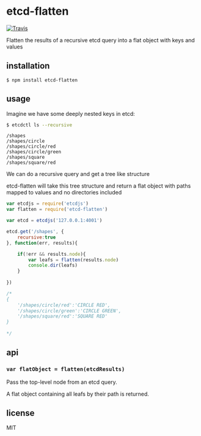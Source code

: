 etcd-flatten
============

[![Travis](http://img.shields.io/travis/binocarlos/etcd-flatten.svg?style=flat)](https://travis-ci.org/binocarlos/etcd-flatten)

Flatten the results of a recursive etcd query into a flat object with keys and values

## installation

```
$ npm install etcd-flatten
```

## usage

Imagine we have some deeply nested keys in etcd:

```bash
$ etcdctl ls --recursive
```

```
/shapes
/shapes/circle
/shapes/circle/red
/shapes/circle/green
/shapes/square
/shapes/square/red
```

We can do a recursive query and get a tree like structure

etcd-flatten will take this tree structure and return a flat object with paths mapped to values and no directories included

```js
var etcdjs = require('etcdjs')
var flatten = require('etcd-flatten')

var etcd = etcdjs('127.0.0.1:4001')

etcd.get('/shapes', {
	recursive:true
}, function(err, results){

	if(!err && results.node){
		var leafs = flatten(results.node)
		console.dir(leafs)	
	}
	
})

/*
{
	'/shapes/circle/red':'CIRCLE RED',
	'/shapes/circle/green':'CIRCLE GREEN',
	'/shapes/square/red':'SQUARE RED'
}
	
*/
```

## api

### `var flatObject = flatten(etcdResults)`

Pass the top-level node from an etcd query.

A flat object containing all leafs by their path is returned.


## license

MIT

